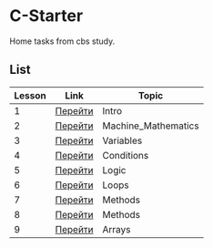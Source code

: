 # C-Starter
Home tasks from cbs study.

## List

| Lesson        | Link           | Topic  |
| ------------- |:-------------:| -----|
| 1             | [Перейти](https://github.com/Volesik/C-Starter/tree/main/001_Intro) | Intro |
| 2             | [Перейти](https://github.com/Volesik/C-Starter/tree/main/002_Machine_Mathematics) | Machine_Mathematics |
| 3             | [Перейти](https://github.com/Volesik/C-Starter/tree/main/003_Variables) | Variables |
| 4             | [Перейти](https://github.com/Volesik/C-Starter/tree/main/004_Conditions) | Conditions |
| 5             | [Перейти](https://github.com/Volesik/C-Starter/tree/main/005_Logic) | Logic |
| 6             | [Перейти](https://github.com/Volesik/C-Starter/tree/main/006_Loops) | Loops |
| 7             | [Перейти](https://github.com/Volesik/C-Starter/tree/main/007_Methods) | Methods |
| 8             | [Перейти](https://github.com/Volesik/C-Starter/tree/main/008_Methods) | Methods |
| 9             | [Перейти](https://github.com/Volesik/C-Starter/tree/main/009_Arrays) | Arrays |
